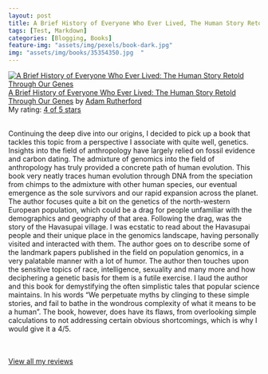 ```yaml
---
layout: post
title: A Brief History of Everyone Who Ever Lived, The Human Story Retold Through Our Genes, by Adam Rutherford             
tags: [Test, Markdown]
categories: [Blogging, Books] 
feature-img: "assets/img/pexels/book-dark.jpg"             
img: "assets/img/books/35354350.jpg  "
---
```

             
<a href= "https://www.goodreads.com/book/show/35354350-a-brief-history-of-everyone-who-ever-lived" style= "float: left; padding-right: 20px"><img border="0" alt= "A Brief History of Everyone Who Ever Lived: The Human Story Retold Through Our Genes" src= "https://s.gr-assets.com/assets/nophoto/book/111x148-bcc042a9c91a29c1d680899eff700a03.png" /></a><a href="https://www.goodreads.com/book/show/35354350-a-brief-history-of-everyone-who-ever-lived">A Brief History of Everyone Who Ever Lived: The Human Story Retold Through Our Genes</a> by <a href="https://www.goodreads.com/author/show/88617.Adam_Rutherford">Adam Rutherford</a><br/> My rating: <a href="https://www.goodreads.com/review/show/2143033119"> 4 of 5 stars</a><br /><br />


Continuing the deep dive into our origins, I decided to pick up a book that tackles this topic from a perspective I associate with quite well, genetics. Insights into the field of anthropology have largely relied on fossil evidence and carbon dating. The admixture of genomics into the field of anthropology has truly provided a concrete path of human evolution. This book very neatly traces human evolution through DNA from the speciation from chimps to the admixture with other human species, our eventual emergence as the sole survivors and our rapid expansion across the planet. The author focuses quite a bit on the genetics of the north-western European population, which could be a drag for people unfamiliar with the demographics and geography of that area. Following the drag, was the story of the Havasupai village. I was ecstatic to read about the Havasupai people and their unique place in the genomics landscape, having personally visited and interacted with them. The author goes on to describe some of the landmark papers published in the field on population genomics, in a very palatable manner with a lot of humor. The author then touches upon the sensitive topics of race, intelligence, sexuality and many more and how deciphering a genetic basis for them is a futile exercise. I laud the author and this book for demystifying the often simplistic tales that popular science maintains. In his words “We perpetuate myths by clinging to these simple stories, and fail to bathe in the wondrous complexity of what it means to be a human”. The book, however, does have its flaws, from overlooking simple calculations to not addressing certain obvious shortcomings, which is why I would give it a 4/5.

<br/><br/><a href="https://www.goodreads.com/review/list/16616412-nandita-damaraju">View all my reviews</a>